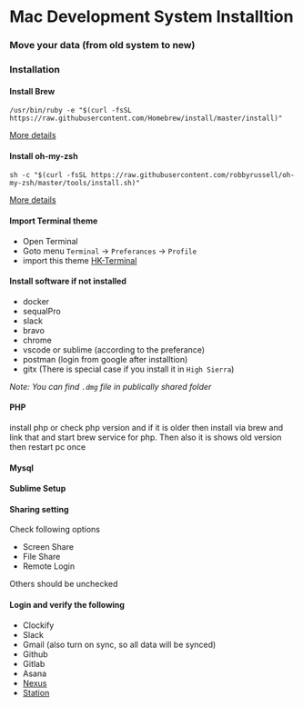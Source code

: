 # Mac Development System Installtion

### Move your data (from old system to new)

### Installation

#### Install Brew
    
  ```
  /usr/bin/ruby -e "$(curl -fsSL https://raw.githubusercontent.com/Homebrew/install/master/install)"
  ```
  [More details](https://brew.sh)


#### Install oh-my-zsh

  ```
  sh -c "$(curl -fsSL https://raw.githubusercontent.com/robbyrussell/oh-my-zsh/master/tools/install.sh)"
  ```
  [More details](https://github.com/robbyrussell/oh-my-zsh)


#### Import Terminal theme

- Open Terminal
- Goto menu `Terminal` -> `Preferances` -> `Profile`
- import this theme [HK-Terminal](HK.terminal)
    

#### Install software if not installed

- docker
- sequalPro
- slack
- bravo
- chrome
- vscode or sublime (according to the preferance)
- postman (login from google after installtion)
- gitx (There is special case if you install it in `High Sierra`)

_Note: You can find `.dmg` file in publically shared folder_
  
  
#### PHP

install php or check php version and if it is older then install via brew and link that and start brew service for php. Then also it is shows old version then restart pc once

#### Mysql


#### Sublime Setup

#### Sharing setting

Check following options
- Screen Share
- File Share
- Remote Login

Others should be unchecked

#### Login and verify the following

- Clockify
- Slack
- Gmail (also turn on sync, so all data will be synced)
- Github
- Gitlab
- Asana
- [Nexus](nexus.improwised.com)
- [Station](station.improwised.com)
  



